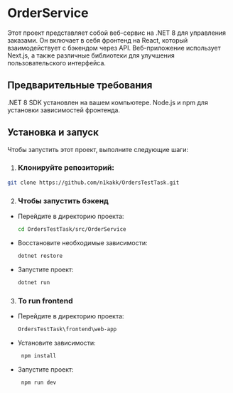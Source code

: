 # OrderService

Этот проект представляет собой веб-сервис на .NET 8 для управления заказами. Он включает в себя фронтенд на React, который взаимодействует с бэкендом через API. Веб-приложение использует Next.js, а также различные библиотеки для улучшения пользовательского интерфейса.

## Предварительные требования
.NET 8 SDK установлен на вашем компьютере.
Node.js и npm для установки зависимостей фронтенда.

## Установка и запуск
Чтобы запустить этот проект, выполните следующие шаги:

1. ### **Клонируйте репозиторий:**
  ```bash
  git clone https://github.com/n1kakk/OrdersTestTask.git
  ```
2. ### **Чтобы запустить бэкенд**
- Перейдите в директорию проекта:
  
  ```bash
  cd OrdersTestTask/src/OrderService
  ```
- Восстановите необходимые зависимости:
  
  ```bash
  dotnet restore
  ```
- Запустите проект:
  
  ```bash
  dotnet run
  ```
3. ### **To run frontend**
- Перейдите в директорию проекта:
  
  ``` bash
  OrdersTestTask\frontend\web-app
  ```
- Установите зависимости:
  
  ```bash
   npm install
  ```
- Запустите проект:
  
  ```bash
   npm run dev
  ```

